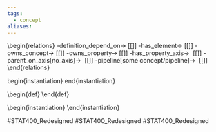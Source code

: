 ```yaml
---
tags:
  - concept
aliases:
---
```

\begin{relations}
	-definition_depend_on-> [[]]
	-has_element-> [[]]
	-owns_concept-> [[]]
	-owns_property-> [[]]
	-has_property_axis->  [[]]
	-parent_on_axis[no_axis]->  [[]]
	-pipeline[some concept/pipeline]->  [[]]
\end{relations}

begin{instantiation}
end{instantiation}

\begin{def}
\end{def}

\begin{instantiation}
\end{instantiation}



#STAT400_Redesigned
#STAT400_Redesigned
#STAT400_Redesigned